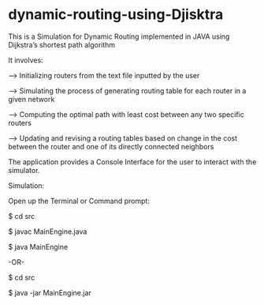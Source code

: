 # dynamic-routing-using-Djisktra

This is a Simulation for Dynamic Routing implemented in JAVA using Dijkstra’s shortest path algorithm

It involves:

--> Initializing routers from the text file inputted by the user

--> Simulating the process of generating routing table for each router in a given network

--> Computing the optimal path with least cost between any two specific routers

--> Updating and revising a routing tables based on change in the cost between the router and one of its directly connected neighbors

The application provides a Console Interface for the user to interact with the simulator.


Simulation:

Open up the Terminal or Command prompt:

$ cd src

$ javac MainEngine.java

$ java MainEngine

-OR-

$ cd src

$ java -jar MainEngine.jar
